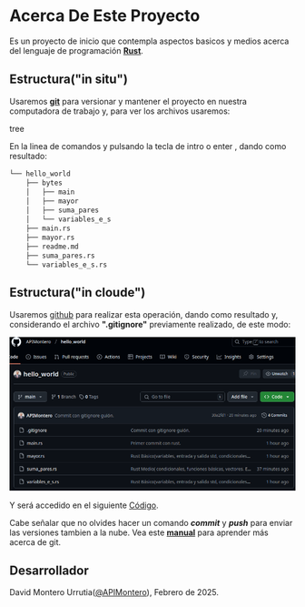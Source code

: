 # Acerca De Este Proyecto

Es un proyecto de inicio que contempla aspectos basicos y medios acerca del lenguaje de programación [**Rust**](https://www.rust-lang.org/es/).

## Estructura("in situ")

Usaremos [**git**](https://git-scm.com/) para versionar y mantener el proyecto en nuestra computadora de trabajo y, para ver los archivos usaremos:
    
tree

En la linea de comandos y pulsando la tecla de intro o enter , dando como resultado:

    └── hello_world
        ├── bytes
        │   ├── main
        │   ├── mayor
        │   ├── suma_pares
        │   └── variables_e_s
        ├── main.rs
        ├── mayor.rs
        ├── readme.md
        ├── suma_pares.rs
        └── variables_e_s.rs

## Estructura("in cloude")

Usaremos [github](https://github.com/) para realizar esta operación, dando como resultado y, considerando el archivo **".gitignore"** previamente realizado, de este modo:

![Proyecto Hello_world](/img/proyecto_git_hub.png "Grupo de scripts rust")
    
Y será accedido en el siguiente [Código](https://github.com/APIMontero/hello_world). 

Cabe señalar que no olvides hacer un comando ***commit***  y ***push*** para enviar las versiones tambien a la nube. Vea este [**manual**](https://git-scm.com/docs/git/es) para aprender más acerca de git.

## Desarrollador
David Montero Urrutia([@APIMontero](https://github.com/APIMontero)), Febrero de 2025.
